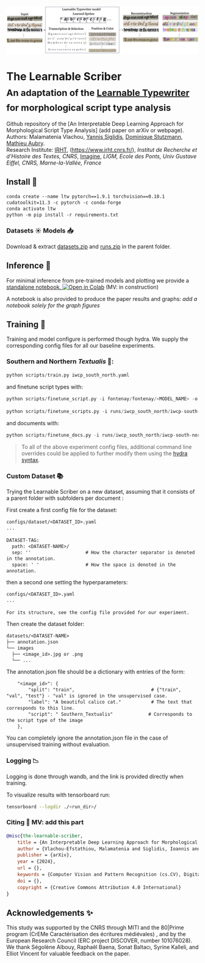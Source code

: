 ![LTW_graph.png](./.media/LTW_graph.png)

# The Learnable Scriber <br><sub>An adaptation of the [Learnable Typewriter](https://github.com/ysig/learnable-typewriter) for morphological script type analysis</sub>
Github repository of the [An Interpretable Deep Learning Approach for Morphological Script Type Analysis] (add paper on arXiv or webpage).  
Authors: Malamatenia Vlachou, [Yannis Siglidis](https://imagine.enpc.fr/~siglidii/), [Dominique Stutzmann](https://cv.hal.science/dominique-stutzmann), [Mathieu Aubry](http://imagine.enpc.fr/~aubrym/).  
Research Institute: [IRHT](), (https://www.irht.cnrs.fr/), _Institut de Recherche et d'Histoire des Textes, CNRS_, [Imagine](https://imagine.enpc.fr/), _LIGM, Ecole des Ponts, Univ Gustave Eiffel, CNRS, Marne-la-Vallée, France_

## Install :rocket:
```shell
conda create --name ltw pytorch==1.9.1 torchvision==0.10.1 cudatoolkit=11.3 -c pytorch -c conda-forge
conda activate ltw
python -m pip install -r requirements.txt
```

### Datasets :sunny: Models :inbox_tray:
Download & extract [datasets.zip](https://www.dropbox.com/scl/fi/cwrfg1hr6uv5t5fvponjq/datasets.zip?rlkey=hhkxm58z32r9kq159xr1jc9xi&st=q1xms5t9&dl=0) and [runs.zip](https://www.dropbox.com/scl/fi/ig09bcl5v0bm8e0h9we1k/runs.zip?rlkey=zfffwvp4w4m1ssqb8w6qqy55u&st=z6izmb9i&dl=0) in the parent folder.

## Inference :peach:
For minimal inference from pre-trained models and plotting we provide a [standalone notebook. ![Open in Colab](https://colab.research.google.com/assets/colab-badge.svg)](https://colab.research.google.com/drive/11_CGvoXvpulKNEDsRN9MdBS35NvNz5l7?usp=sharing) (MV: in construction)

A notebook is also provided to produce the paper results and graphs:
 *add a notebook solely for the graph figures*

## Training :blossom:
Training and model configure is performed though hydra.
We supply the corresponding config files for all our baseline experiments.


### Southern and Northern _Textualis_ 📜:
```python
python scripts/train.py iwcp_south_north.yaml
```

and finetune script types with:

```python
python scripts/finetune_script.py -i fontenay/fontenay/<MODEL_NAME> -o fontenay/fontenay-ft/ --max_epochs 150 -k "training.optimizer.lr=0.001"

python scripts/finetune_scripts.py -i runs/iwcp_south_north/iwcp-south-north-0.01-4/2024-02-26_11-32-17/ -o finetune_runs/iwcp_south-north_scripts --max_steps 2500 --script Northern_Textualis Southern_Textualis --mode g_theta --invert_sprites --annotation_file 'datasets/iwcp_south_north/annotation.json' -d datasets/iwcp/ --split train
```

and documents with: 

```python
python scripts/finetune_docs.py -i runs/iwcp_south_north/iwcp-south-north-0.01-4/2024-02-26_11-32-17/ -o finetune_runs/iwcp_south_north_individual/ --mode g_theta --invert_sprites -a datasets/iwcp_south_north/annotation.json -d datasets/iwcp_south_north/ --max_steps 2500 --split all
```

> To all of the above experiment config files, additional command line overrides could be applied to further modify them using the [hydra syntax](https://hydra.cc/docs/advanced/override_grammar/basic/).

### Custom Dataset :books:
Trying the Learnable Scriber on a new dataset, assuming that it consists of a parent folder with subfolders per document : 

First create a first config file for the dataset:

```
configs/dataset/<DATASET_ID>.yaml
...

DATASET-TAG:
  path: <DATASET-NAME>/
  sep: ''                    # How the character separator is denoted in the annotation. 
  space: ' '                 # How the space is denoted in the annotation.
```

then a second one setting the hyperparameters: 

```
configs/<DATASET_ID>.yaml
...

For its structure, see the config file provided for our experiment.

```

Then create the dataset folder:

```
datasets/<DATASET-NAME>
├── annotation.json
└── images
  ├── <image_id>.jpg or .png 
  └── ...
```


The annotation.json file should be a dictionary with entries of the form:
```
    "<image_id>": {
        "split": "train",                            # {"train", "val", "test"} - "val" is ignored in the unsupervised case.
        "label": "A beautiful calico cat."           # The text that corresponds to this line.
        "script": " Southern_Textualis"             # Corresponds to the script type of the image
    },
```

You can completely ignore the annotation.json file in the case of unsupervised training without evaluation.

### Logging :chart_with_downwards_trend:
Logging is done through wandb, and the link is provided directly when training. 

To visualize results with tensorboard run:

```bash
tensorboard --logdir ./<run_dir>/
```

### Citing :dizzy: MV: add this part 

```bibtex
@misc{the-learnable-scriber,
	title = {An Interpretable Deep Learning Approach for Morphological Script Type Analysis},
	author = {Vlachou-Efstathiou, Malamatenia and Siglidis, Ioannis and Stutzmann, Dominique, and Aubry, Mathieu},
	publisher = {arXiv},
	year = {2024},
	url = {},
	keywords = {Computer Vision and Pattern Recognition (cs.CV), Digital Palaeography, Document Analysis},
	doi = {},
	copyright = {Creative Commons Attribution 4.0 International}
}
```

## Acknowledgements :sparkles:
This study was supported by the CNRS through MITI and the 80|Prime program (CrEMe Caractérisation des écritures médiévales) , and by the European Research Council (ERC project DISCOVER, number 101076028). We thank Ségolène Albouy, Raphaël Baena, Sonat Baltacı, Syrine Kalleli, and Elliot Vincent for valuable feedback on the paper.
